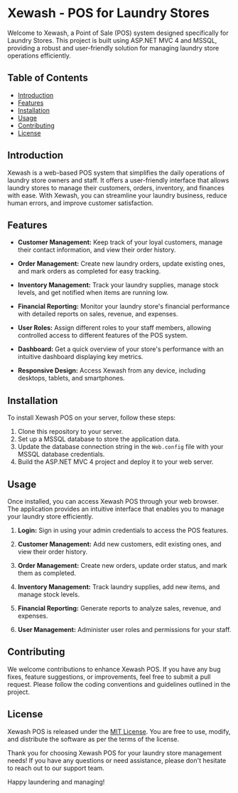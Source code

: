 # Xewash - POS for Laundry Stores

Welcome to Xewash, a Point of Sale (POS) system designed specifically for Laundry Stores. This project is built using ASP.NET MVC 4 and MSSQL, providing a robust and user-friendly solution for managing laundry store operations efficiently.

## Table of Contents

- [Introduction](#introduction)
- [Features](#features)
- [Installation](#installation)
- [Usage](#usage)
- [Contributing](#contributing)
- [License](#license)

## Introduction

Xewash is a web-based POS system that simplifies the daily operations of laundry store owners and staff. It offers a user-friendly interface that allows laundry stores to manage their customers, orders, inventory, and finances with ease. With Xewash, you can streamline your laundry business, reduce human errors, and improve customer satisfaction.

## Features

- **Customer Management:** Keep track of your loyal customers, manage their contact information, and view their order history.

- **Order Management:** Create new laundry orders, update existing ones, and mark orders as completed for easy tracking.

- **Inventory Management:** Track your laundry supplies, manage stock levels, and get notified when items are running low.

- **Financial Reporting:** Monitor your laundry store's financial performance with detailed reports on sales, revenue, and expenses.

- **User Roles:** Assign different roles to your staff members, allowing controlled access to different features of the POS system.

- **Dashboard:** Get a quick overview of your store's performance with an intuitive dashboard displaying key metrics.

- **Responsive Design:** Access Xewash from any device, including desktops, tablets, and smartphones.

## Installation

To install Xewash POS on your server, follow these steps:

1. Clone this repository to your server.
2. Set up a MSSQL database to store the application data.
3. Update the database connection string in the `Web.config` file with your MSSQL database credentials.
4. Build the ASP.NET MVC 4 project and deploy it to your web server.

## Usage

Once installed, you can access Xewash POS through your web browser. The application provides an intuitive interface that enables you to manage your laundry store efficiently.

1. **Login:** Sign in using your admin credentials to access the POS features.

2. **Customer Management:** Add new customers, edit existing ones, and view their order history.

3. **Order Management:** Create new orders, update order status, and mark them as completed.

4. **Inventory Management:** Track laundry supplies, add new items, and manage stock levels.

5. **Financial Reporting:** Generate reports to analyze sales, revenue, and expenses.

6. **User Management:** Administer user roles and permissions for your staff.

## Contributing

We welcome contributions to enhance Xewash POS. If you have any bug fixes, feature suggestions, or improvements, feel free to submit a pull request. Please follow the coding conventions and guidelines outlined in the project.

## License

Xewash POS is released under the [MIT License](https://opensource.org/licenses/MIT). You are free to use, modify, and distribute the software as per the terms of the license.

Thank you for choosing Xewash POS for your laundry store management needs! If you have any questions or need assistance, please don't hesitate to reach out to our support team.

Happy laundering and managing!
